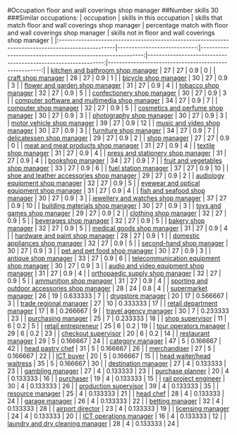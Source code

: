 #Occupation floor and wall coverings shop manager
##Number skills 30
###Similar occupations:
| occupation                                                                                        |   skills in this occupation |   skills that match floor and wall coverings shop manager |   percentage match with floor and wall coverings shop manager |   skills not in floor and wall coverings shop manager |
|:--------------------------------------------------------------------------------------------------|----------------------------:|----------------------------------------------------------:|--------------------------------------------------------------:|------------------------------------------------------:|
| [kitchen and bathroom shop manager](kitchen_and_bathroom_shop_manager.md)                         |                          27 |                                                        27 |                                                      0.9      |                                                     0 |
| [craft shop manager](craft_shop_manager.md)                                                       |                          28 |                                                        27 |                                                      0.9      |                                                     1 |
| [bicycle shop manager](bicycle_shop_manager.md)                                                   |                          30 |                                                        27 |                                                      0.9      |                                                     3 |
| [flower and garden shop manager](flower_and_garden_shop_manager.md)                               |                          31 |                                                        27 |                                                      0.9      |                                                     4 |
| [tobacco shop manager](tobacco_shop_manager.md)                                                   |                          32 |                                                        27 |                                                      0.9      |                                                     5 |
| [confectionery shop manager](confectionery_shop_manager.md)                                       |                          30 |                                                        27 |                                                      0.9      |                                                     3 |
| [computer software and multimedia shop manager](computer_software_and_multimedia_shop_manager.md) |                          34 |                                                        27 |                                                      0.9      |                                                     7 |
| [computer shop manager](computer_shop_manager.md)                                                 |                          32 |                                                        27 |                                                      0.9      |                                                     5 |
| [cosmetics and perfume shop manager](cosmetics_and_perfume_shop_manager.md)                       |                          30 |                                                        27 |                                                      0.9      |                                                     3 |
| [photography shop manager](photography_shop_manager.md)                                           |                          30 |                                                        27 |                                                      0.9      |                                                     3 |
| [motor vehicle shop manager](motor_vehicle_shop_manager.md)                                       |                          39 |                                                        27 |                                                      0.9      |                                                    12 |
| [music and video shop manager](music_and_video_shop_manager.md)                                   |                          30 |                                                        27 |                                                      0.9      |                                                     3 |
| [furniture shop manager](furniture_shop_manager.md)                                               |                          34 |                                                        27 |                                                      0.9      |                                                     7 |
| [delicatessen shop manager](delicatessen_shop_manager.md)                                         |                          29 |                                                        27 |                                                      0.9      |                                                     2 |
| [shop manager](shop_manager.md)                                                                   |                          27 |                                                        27 |                                                      0.9      |                                                     0 |
| [meat and meat products shop manager](meat_and_meat_products_shop_manager.md)                     |                          31 |                                                        27 |                                                      0.9      |                                                     4 |
| [textile shop manager](textile_shop_manager.md)                                                   |                          31 |                                                        27 |                                                      0.9      |                                                     4 |
| [press and stationery shop manager](press_and_stationery_shop_manager.md)                         |                          31 |                                                        27 |                                                      0.9      |                                                     4 |
| [bookshop manager](bookshop_manager.md)                                                           |                          34 |                                                        27 |                                                      0.9      |                                                     7 |
| [fruit and vegetables shop manager](fruit_and_vegetables_shop_manager.md)                         |                          33 |                                                        27 |                                                      0.9      |                                                     6 |
| [fuel station manager](fuel_station_manager.md)                                                   |                          37 |                                                        27 |                                                      0.9      |                                                    10 |
| [shoe and leather accessories shop manager](shoe_and_leather_accessories_shop_manager.md)         |                          29 |                                                        27 |                                                      0.9      |                                                     2 |
| [audiology equipment shop manager](audiology_equipment_shop_manager.md)                           |                          32 |                                                        27 |                                                      0.9      |                                                     5 |
| [eyewear and optical equipment shop manager](eyewear_and_optical_equipment_shop_manager.md)       |                          31 |                                                        27 |                                                      0.9      |                                                     4 |
| [fish and seafood shop manager](fish_and_seafood_shop_manager.md)                                 |                          30 |                                                        27 |                                                      0.9      |                                                     3 |
| [jewellery and watches shop manager](jewellery_and_watches_shop_manager.md)                       |                          37 |                                                        27 |                                                      0.9      |                                                    10 |
| [building materials shop manager](building_materials_shop_manager.md)                             |                          30 |                                                        27 |                                                      0.9      |                                                     3 |
| [toys and games shop manager](toys_and_games_shop_manager.md)                                     |                          29 |                                                        27 |                                                      0.9      |                                                     2 |
| [clothing shop manager](clothing_shop_manager.md)                                                 |                          32 |                                                        27 |                                                      0.9      |                                                     5 |
| [beverages shop manager](beverages_shop_manager.md)                                               |                          32 |                                                        27 |                                                      0.9      |                                                     5 |
| [bakery shop manager](bakery_shop_manager.md)                                                     |                          32 |                                                        27 |                                                      0.9      |                                                     5 |
| [medical goods shop manager](medical_goods_shop_manager.md)                                       |                          31 |                                                        27 |                                                      0.9      |                                                     4 |
| [hardware and paint shop manager](hardware_and_paint_shop_manager.md)                             |                          28 |                                                        27 |                                                      0.9      |                                                     1 |
| [domestic appliances shop manager](domestic_appliances_shop_manager.md)                           |                          32 |                                                        27 |                                                      0.9      |                                                     5 |
| [second-hand shop manager](second-hand_shop_manager.md)                                           |                          30 |                                                        27 |                                                      0.9      |                                                     3 |
| [pet and pet food shop manager](pet_and_pet_food_shop_manager.md)                                 |                          30 |                                                        27 |                                                      0.9      |                                                     3 |
| [antique shop manager](antique_shop_manager.md)                                                   |                          33 |                                                        27 |                                                      0.9      |                                                     6 |
| [telecommunication equipment shop manager](telecommunication_equipment_shop_manager.md)           |                          30 |                                                        27 |                                                      0.9      |                                                     3 |
| [audio and video equipment shop manager](audio_and_video_equipment_shop_manager.md)               |                          31 |                                                        27 |                                                      0.9      |                                                     4 |
| [orthopaedic supply shop manager](orthopaedic_supply_shop_manager.md)                             |                          32 |                                                        27 |                                                      0.9      |                                                     5 |
| [ammunition shop manager](ammunition_shop_manager.md)                                             |                          31 |                                                        27 |                                                      0.9      |                                                     4 |
| [sporting and outdoor accessories shop manager](sporting_and_outdoor_accessories_shop_manager.md) |                          28 |                                                        24 |                                                      0.8      |                                                     4 |
| [supermarket manager](supermarket_manager.md)                                                     |                          26 |                                                        19 |                                                      0.633333 |                                                     7 |
| [drugstore manager](drugstore_manager.md)                                                         |                          20 |                                                        17 |                                                      0.566667 |                                                     3 |
| [trade regional manager](trade_regional_manager.md)                                               |                          27 |                                                        10 |                                                      0.333333 |                                                    17 |
| [retail department manager](retail_department_manager.md)                                         |                          17 |                                                         8 |                                                      0.266667 |                                                     9 |
| [travel agency manager](travel_agency_manager.md)                                                 |                          30 |                                                         7 |                                                      0.233333 |                                                    23 |
| [purchasing manager](purchasing_manager.md)                                                       |                          25 |                                                         7 |                                                      0.233333 |                                                    18 |
| [shop supervisor](shop_supervisor.md)                                                             |                          11 |                                                         6 |                                                      0.2      |                                                     5 |
| [retail entrepreneur](retail_entrepreneur.md)                                                     |                          25 |                                                         6 |                                                      0.2      |                                                    19 |
| [tour operators manager](tour_operators_manager.md)                                               |                          29 |                                                         6 |                                                      0.2      |                                                    23 |
| [checkout supervisor](checkout_supervisor.md)                                                     |                          20 |                                                         6 |                                                      0.2      |                                                    14 |
| [restaurant manager](restaurant_manager.md)                                                       |                          29 |                                                         5 |                                                      0.166667 |                                                    24 |
| [category manager](category_manager.md)                                                           |                          47 |                                                         5 |                                                      0.166667 |                                                    42 |
| [head pastry chef](head_pastry_chef.md)                                                           |                          31 |                                                         5 |                                                      0.166667 |                                                    26 |
| [merchandiser](merchandiser.md)                                                                   |                          27 |                                                         5 |                                                      0.166667 |                                                    22 |
| [ICT buyer](ICT_buyer.md)                                                                         |                          20 |                                                         5 |                                                      0.166667 |                                                    15 |
| [head waiter/head waitress](head_waiter-head_waitress.md)                                         |                          35 |                                                         5 |                                                      0.166667 |                                                    30 |
| [destination manager](destination_manager.md)                                                     |                          27 |                                                         4 |                                                      0.133333 |                                                    23 |
| [gambling manager](gambling_manager.md)                                                           |                          27 |                                                         4 |                                                      0.133333 |                                                    23 |
| [purchase planner](purchase_planner.md)                                                           |                          20 |                                                         4 |                                                      0.133333 |                                                    16 |
| [purchaser](purchaser.md)                                                                         |                          19 |                                                         4 |                                                      0.133333 |                                                    15 |
| [rail project engineer](rail_project_engineer.md)                                                 |                          30 |                                                         4 |                                                      0.133333 |                                                    26 |
| [production supervisor](production_supervisor.md)                                                 |                          39 |                                                         4 |                                                      0.133333 |                                                    35 |
| [resource manager](resource_manager.md)                                                           |                          25 |                                                         4 |                                                      0.133333 |                                                    21 |
| [head chef](head_chef.md)                                                                         |                          28 |                                                         4 |                                                      0.133333 |                                                    24 |
| [garage manager](garage_manager.md)                                                               |                          26 |                                                         4 |                                                      0.133333 |                                                    22 |
| [betting manager](betting_manager.md)                                                             |                          32 |                                                         4 |                                                      0.133333 |                                                    28 |
| [airport director](airport_director.md)                                                           |                          23 |                                                         4 |                                                      0.133333 |                                                    19 |
| [licensing manager](licensing_manager.md)                                                         |                          24 |                                                         4 |                                                      0.133333 |                                                    20 |
| [ICT operations manager](ICT_operations_manager.md)                                               |                          16 |                                                         4 |                                                      0.133333 |                                                    12 |
| [laundry and dry cleaning manager](laundry_and_dry_cleaning_manager.md)                           |                          28 |                                                         4 |                                                      0.133333 |                                                    24 |
